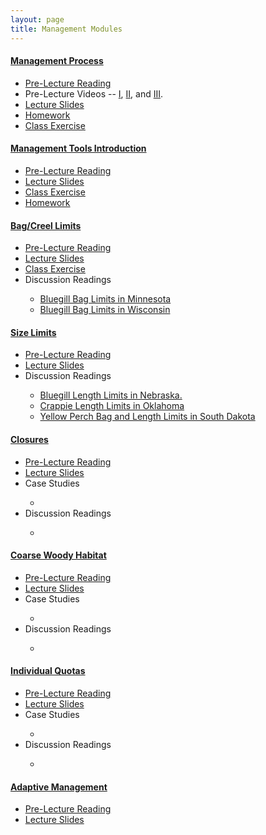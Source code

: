 ```yaml
---
layout: page
title: Management Modules
---
```


<div class="panel-group" id="accordion2">

<!-- #### MANAGEMENT PROCESS #### -->
<div class="panel panel-default">
  <div class="panel-heading">
    <h4 class="panel-title">
      <a data-toggle="collapse" data-parent="#accordion2" href="#cMgmtProcess">Management Process</a>
    </h4>
  </div>
  <div id="cMgmtProcess" class="panel-collapse collapse">
    <div class="panel-body">
      <ul>
        <li><a href="MgmntProcess/RG_KruegerDecker_2010">Pre-Lecture Reading</a></li>
        <li>Pre-Lecture Videos -- <a href="https://www.youtube.com/v/QovhSVEDGEY?version=3&autoplay=1" TARGET="_blank">I</a>, <a href="https://www.youtube.com/v/kM_SQo7EC50?version=3&autoplay=1" TARGET="_blank">II</a>, and <a href="https://www.youtube.com/v/kYwzgGdbTvw?version=3&autoplay=1" TARGET="_blank">III</a>.</li>
        <li><a href="MgmntProcess/PPT.pptx">Lecture Slides</a></li>
        <li><a href="MgmntProcess/HW.html">Homework</a></li>
        <li><a href="MgmntProcess/Cases/NOPInvasion">Class Exercise</a></li>
      </ul>
    </div>
  </div>
</div>

<!-- #### MANAGEMENT TOOLS INTRODUCTION #### -->
<div class="panel panel-default">
  <div class="panel-heading">
    <h4 class="panel-title">
      <a data-toggle="collapse" data-parent="#accordion2" href="#cMgmtTools">Management Tools Introduction</a>
    </h4>
  </div>
  <div id="cMgmtTools" class="panel-collapse collapse">
    <div class="panel-body">
      <ul>
        <li><a href="MgmntTools/RG_IsermannPaukert_2010">Pre-Lecture Reading</a></li>
        <li><a href="MgmntTools/PPT.PPTX">Lecture Slides</a></li>
        <li><a href="MgmntTools/CE">Class Exercise</a></li>
        <li><a href="MgmntTools/HW">Homework</a></li>
      </ul>
    </div>
  </div>
</div>

<!-- #### BAG LIMITS #### -->
<div class="panel panel-default">
  <div class="panel-heading">
    <h4 class="panel-title">
      <a data-toggle="collapse" data-parent="#accordion2" href="#cMgmtBagLimits">Bag/Creel Limits</a>
    </h4>
  </div>
  <div id="cMgmtBagLimits" class="panel-collapse collapse">
    <div class="panel-body">
      <ul>
        <li><a href="MgmntBagLimits/RG_BagLimits">Pre-Lecture Reading</a></li>
        <li><a href="MgmntBagLimits/PPT.pptx">Lecture Slides</a></li>
        <li><a href="MgmntBagLimits/CE_BagLimitsReductions.pptx">Class Exercise</a></li>
        <li>Discussion Readings</li>
        <ul>
          <li><a href="MgmntBagLimits/RG_Jacobson2005.html">Bluegill Bag Limits in Minnesota</a></li>
          <li><a href="MgmntBagLimits/RG_Rypel2015.html">Bluegill Bag Limits in Wisconsin</a></li>
        </ul>
      </ul>
    </div>
  </div>
</div>

<!-- #### SIZE LIMITS #### -->
<div class="panel panel-default">
  <div class="panel-heading">
    <h4 class="panel-title">
      <a data-toggle="collapse" data-parent="#accordion2" href="#cMgmtSizeLimits">Size Limits</a>
    </h4>
  </div>
  <div id="cMgmtSizeLimits" class="panel-collapse collapse">
    <div class="panel-body">
      <ul>
        <li><a href="MgmntSizeLimits/RG_SizeLimits">Pre-Lecture Reading</a></li>
        <li><a href="MgmntSizeLimits/PPT.pptx">Lecture Slides</a></li>
        <li>Discussion Readings</li>
        <ul>
          <li><a href="MgmntSizeLimits/RG_Paukeretal2002.html">Bluegill Length Limits in Nebraska.</a></li>
          <li><a href="MgmntSizeLimits/RG_Boxrucker2002.html">Crappie Length Limits in Oklahoma</a></li>
          <li><a href="MgmntSizeLimits/RG_Isermannetal2007.html">Yellow Perch Bag and Length Limits in South Dakota</a></li>
        </ul>
      </ul>
    </div>
  </div>
</div>

<!-- #### CLOSURES #### -->
<div class="panel panel-default">
  <div class="panel-heading">
    <h4 class="panel-title">
      <a data-toggle="collapse" data-parent="#accordion2" href="#cMgmtClosures">Closures</a>
    </h4>
  </div>
  <div id="cMgmtClosures" class="panel-collapse collapse">
    <div class="panel-body">
      <ul>
        <li><a href="MgmntClosures/">Pre-Lecture Reading</a></li>
        <li><a href="MgmntClosures/PPT.PPTX">Lecture Slides</a></li>
        <li>Case Studies</li>
        <ul>
          <li></li>
        </ul>
        <li>Discussion Readings</li>
        <ul>
          <li></li>
        </ul>
      </ul>
    </div>
  </div>
</div>

<!-- #### COARSE WOODY HABITAT #### -->
<div class="panel panel-default">
  <div class="panel-heading">
    <h4 class="panel-title">
      <a data-toggle="collapse" data-parent="#accordion2" href="#cMgmtCWH">Coarse Woody Habitat</a>
    </h4>
  </div>
  <div id="cMgmtCWH" class="panel-collapse collapse">
    <div class="panel-body">
      <ul>
        <li><a href="MgmntCWH/">Pre-Lecture Reading</a></li>
        <li><a href="MgmntCWH/PPT.PPTX">Lecture Slides</a></li>
        <li>Case Studies</li>
        <ul>
          <li></li>
        </ul>
        <li>Discussion Readings</li>
        <ul>
          <li></li>
        </ul>
      </ul>
    </div>
  </div>
</div>

<!-- #### INDIVIDUAL QUOTAS #### -->
<div class="panel panel-default">
  <div class="panel-heading">
    <h4 class="panel-title">
      <a data-toggle="collapse" data-parent="#accordion2" href="#cMgmtIQs">Individual Quotas</a>
    </h4>
  </div>
  <div id="cMgmtIQs" class="panel-collapse collapse">
    <div class="panel-body">
      <ul>
        <li><a href="MgmntIQs/RG_IQs">Pre-Lecture Reading</a></li>
        <li><a href="MgmntIQs/PPT.PPTX">Lecture Slides</a></li>
        <li>Case Studies</li>
        <ul>
          <li></li>
        </ul>
        <li>Discussion Readings</li>
        <ul>
          <li></li>
        </ul>
      </ul>
    </div>
  </div>
</div>

<!-- #### ADAPTIVE MANAGEMENT #### -->
<div class="panel panel-default">
  <div class="panel-heading">
    <h4 class="panel-title">
      <a data-toggle="collapse" data-parent="#accordion2" href="#cMgmtAdaptive">Adaptive Management</a>
    </h4>
  </div>
  <div id="cMgmtAdaptive" class="panel-collapse collapse">
    <div class="panel-body">
      <ul>
        <li><a href="MgmntAdaptive/RG_Allen_Walters">Pre-Lecture Reading</a></li>
        <li><a href="MgmntAdaptive/PPT.pptx">Lecture Slides</a></li>
      </ul>
    </div>
  </div>
</div>



</div>
